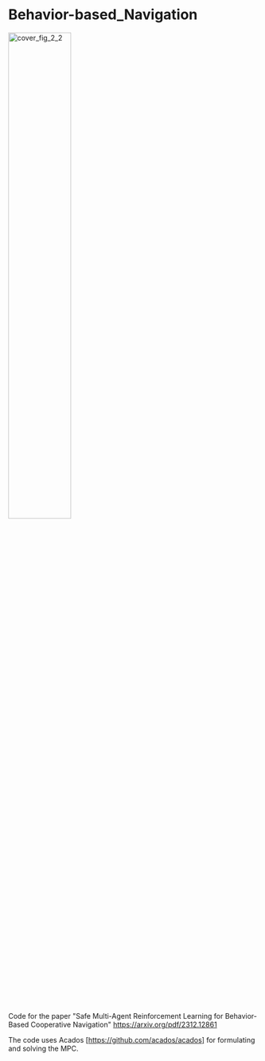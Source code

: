 # Behavior-based_Navigation
<img src="https://github.com/user-attachments/assets/f4072d3c-47d6-42f0-bb99-72ca613ecc6d" alt="cover_fig_2_2" width="50%">


Code for the paper "Safe Multi-Agent Reinforcement Learning for Behavior-Based Cooperative Navigation" https://arxiv.org/pdf/2312.12861 

The code uses Acados [https://github.com/acados/acados] for formulating and solving the MPC.
